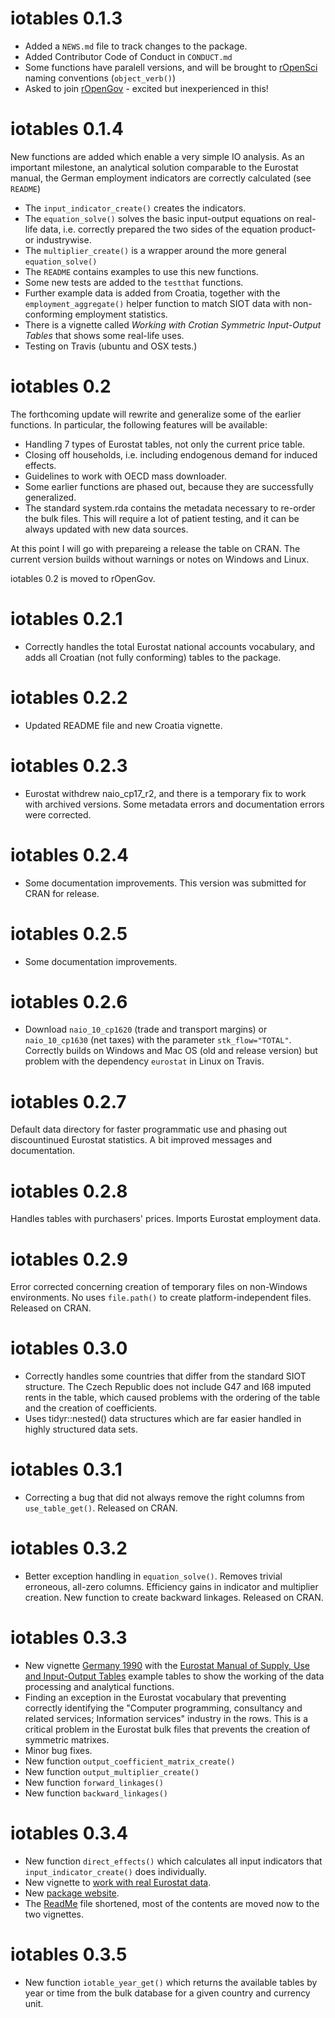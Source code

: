 # iotables 0.1.3

* Added a `NEWS.md` file to track changes to the package.
* Added Contributor Code of Conduct in `CONDUCT.md`
* Some functions have paralell versions, and will be brought to [rOpenSci](https://github.com/ropensci/onboarding) naming conventions (`object_verb()`)
* Asked to join [rOpenGov](http://ropengov.github.io/) - excited but inexperienced in this!

# iotables 0.1.4
New functions are added which enable a very simple IO analysis. As an important milestone, an analytical solution comparable to the Eurostat manual, the German employment indicators are correctly calculated (see `README`)
* The `input_indicator_create()` creates the indicators.
* The `equation_solve()` solves the basic input-output equations on real-life data, i.e. correctly prepared the two sides of the equation product- or industrywise. 
* The `multiplier_create()` is a wrapper around the more general `equation_solve()`
* The `README` contains examples to use this new functions. 
* Some new tests are added to the  `testthat` functions.
* Further example data is added from Croatia, together with the `employment_aggregate()` helper function to match SIOT data with non-conforming employment statistics.
* There is a vignette called _Working with Crotian Symmetric Input-Output Tables_ that shows some real-life uses. 
* Testing on Travis (ubuntu and OSX tests.)

# iotables 0.2 
The forthcoming update will rewrite and generalize some of the earlier functions. In particular, the following features will be available:
* Handling 7 types of Eurostat tables, not only the current price table.
* Closing off households, i.e. including endogenous demand for induced effects.
* Guidelines to work with OECD mass downloader. 
* Some earlier functions are phased out, because they are successfully generalized.
* The standard system.rda contains the metadata necessary to re-order the bulk files. This will require a lot of patient testing, and it can be always updated with new data sources.

At this point I will go with prepareing a release the table on CRAN. The current version builds without warnings or notes on Windows and Linux. 

iotables 0.2 is moved to rOpenGov.

# iotables 0.2.1
* Correctly handles the total Eurostat national accounts vocabulary, and adds all Croatian (not fully conforming) tables to the package.  

# iotables 0.2.2
* Updated README file and new Croatia vignette. 

# iotables 0.2.3
* Eurostat withdrew naio_cp17_r2, and there is a temporary fix to work with archived versions. Some metadata errors and documentation
errors were corrected. 

# iotables 0.2.4
* Some documentation improvements. This version was submitted for CRAN for release.

# iotables 0.2.5
* Some documentation improvements.

# iotables 0.2.6
* Download `naio_10_cp1620` (trade and transport margins) or `naio_10_cp1630` (net taxes) with the parameter `stk_flow="TOTAL"`.  Correctly builds on Windows and Mac OS (old and release version) but problem with the dependency `eurostat` in Linux on Travis.

# iotables 0.2.7 
Default data directory for faster programmatic use and phasing out discountinued Eurostat statistics. A bit improved messages and documentation.

# iotables 0.2.8
Handles tables with purchasers' prices. Imports Eurostat employment data.

# iotables 0.2.9
Error corrected concerning creation of temporary files on non-Windows environments. No uses `file.path()` to create platform-independent files. Released on CRAN.

# iotables 0.3.0
* Correctly handles some countries that differ from the standard SIOT structure. The Czech Republic does not include G47 and I68 imputed rents in the table, which caused problems with the ordering of the table and the creation of coefficients.
* Uses tidyr::nested() data structures which are far easier handled in highly structured data sets.

# iotables 0.3.1
* Correcting a bug that did not always remove the right columns from `use_table_get()`. Released on CRAN.

# iotables 0.3.2
* Better exception handling in `equation_solve()`.  Removes trivial erroneous, all-zero columns. Efficiency gains in indicator and multiplier creation. New function to create backward linkages. Released on CRAN.

# iotables 0.3.3
* New vignette [Germany 1990](http://iotables.ceemid.eu/articles/germany_1990.html) with the [Eurostat Manual of Supply, Use and Input-Output Tables](http://ec.europa.eu/eurostat/documents/3859598/5902113/KS-RA-07-013-EN.PDF/b0b3d71e-3930-4442-94be-70b36cea9b39?version=1.0) example tables to show the working of the data processing and analytical functions.
* Finding an exception in the Eurostat vocabulary that preventing correctly identifying the  "Computer programming, consultancy and related services; Information services" industry in the rows. This is a critical problem in the Eurostat bulk files that prevents the creation of symmetric matrixes. 
* Minor bug fixes.
* New function `output_coefficient_matrix_create()`
* New function `output_multiplier_create()`
* New function `forward_linkages()`
* New function `backward_linkages()`

# iotables 0.3.4
* New function `direct_effects()` which calculates all input indicators that `input_indicator_create()` does individually.
* New vignette to [work with real Eurostat data](http://iotables.ceemid.eu/articles/working_with_eurostat.html).
* New [package website](http://iotables.ceemid.eu/).
* The [ReadMe](http://iotables.ceemid.eu/index.html) file shortened, most of the contents are moved now to the two vignettes.


# iotables 0.3.5
* New function `iotable_year_get()` which returns the available tables by year or time from the bulk database for a given country and currency unit. 
